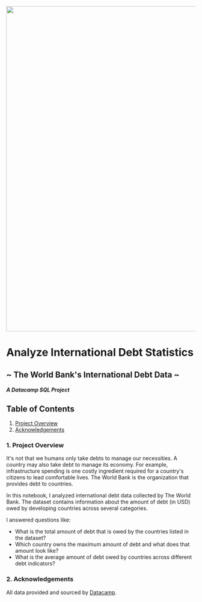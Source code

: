 <img width="865"  src="https://user-images.githubusercontent.com/68494141/151514233-3d451275-5654-4526-9bc3-dc7c07d19919.png">

# Analyze International Debt Statistics
## ~ The World Bank's International Debt Data ~
#### _A Datacamp SQL Project_ 
## Table of Contents

1. [Project Overview](#project)
2. [Acknowledgements](#acknowledgements) 

### 1. Project Overview<a id="project"></a>
It's not that we humans only take debts to manage our necessities. A country may also take debt to manage its economy. For example, infrastructure spending is one costly ingredient required for a country's citizens to lead comfortable lives. The World Bank is the organization that provides debt to countries.

In this notebook, I analyzed international debt data collected by The World Bank. The dataset contains information about the amount of debt (in USD) owed by developing countries across several categories. 

I answered questions like:

- What is the total amount of debt that is owed by the countries listed in the dataset?
- Which country owns the maximum amount of debt and what does that amount look like?
- What is the average amount of debt owed by countries across different debt indicators?

### 2. Acknowledgements<a id="acknowledgements"></a>
All data provided and sourced by [Datacamp](https://www.datacamp.com). 
